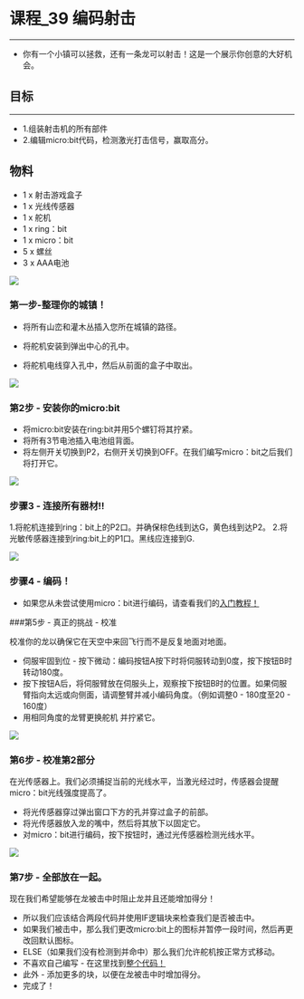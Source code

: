 # 课程_39 编码射击
---
- 你有一个小镇可以拯救，还有一条龙可以射击！这是一个展示你创意的大好机会。

## 目标
---
- 1.组装射击机的所有部件
- 2.编辑micro:bit代码，检测激光打击信号，赢取高分。

## 物料
- 1 x 射击游戏盒子
- 1 x 光线传感器
- 1 x 舵机
- 1 x ring：bit
- 1 x micro：bit
- 5 x 螺丝
- 3 x AAA电池

![](./images/jO5FmOT.jpg)

### 第一步-整理你的城镇！

- 将所有山峦和灌木丛插入您所在城镇的路径。


- 将舵机安装到弹出中心的孔中。


- 将舵机电线穿入孔中，然后从前面的盒子中取出。

![](./images/yIvsH2B.jpg)

### 第2步 - 安装你的micro:bit

- 将micro:bit安装在ring:bit并用5个螺钉将其拧紧。
- 将所有3节电池插入电池组背面。
- 将左侧开关切换到P2，右侧开关切换到OFF。在我们编写micro：bit之后我们将打开它。

![](./images/xSYrnfh.jpg)


### 步骤3 - 连接所有器材!!
1.将舵机连接到ring：bit上的P2口。并确保棕色线到达G，黄色线到达P2。
2.将光敏传感器连接到ring:bit上的P1口。黑线应连接到G.

![](./images/ckgI5h7.jpg)

### 步骤4 - 编码！
- 如果您从未尝试使用micro：bit进行编码，请查看我们的[入门教程！](https://tinkercademy.com/tutorials/getting-started-with-microbit/)


###第5步 - 真正的挑战 - 校准

校准你的龙以确保它在天空中来回飞行而不是反复地面对地面。

- 伺服牢固到位 - 按下微动：编码按钮A按下时将伺服转动到0度，按下按钮B时转动180度。
- 按下按钮A后，将伺服臂放在伺服头上，观察按下按钮B时的位置。如果伺服臂指向太远或向侧面，请调整臂并减小编码角度。（例如调整0 - 180度至20 - 160度）
- 用相同角度的龙臂更换舵机  并拧紧它。

![](./images/cbyTwL5.png)

### 第6步 - 校准第2部分

在光传感器上。我们必须捕捉当前的光线水平，当激光经过时，传感器会提醒micro：bit光线强度提高了。

- 将光传感器穿过弹出窗口下方的孔并穿过盒子的前部。
- 将光传感器放入龙的嘴中，然后将其放下以固定它。
- 对micro：bit进行编码，按下按钮时，通过光传感器检测光线水平。

![](./images/U6cIHOa.jpg)

### 第7步 - 全部放在一起。
现在我们希望能够在龙被击中时阻止龙并且还能增加得分！

- 所以我们应该结合两段代码并使用IF逻辑块来检查我们是否被击中。
- 如果我们被击中，那么我们更改micro:bit上的图标并暂停一段时间，然后再更改回默认图标。
- ELSE（如果我们没有检测到并命中）那么我们允许舵机按正常方式移动。
- 不喜欢自己编写 - 在这里找到[整个代码！](https://makecode.microbit.org/_hTm3afgh4F8f)
- 此外 - 添加更多的块，以便在龙被击中时增加得分。
- 完成了！
